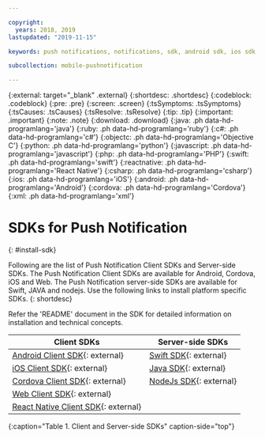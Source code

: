 ```yaml
---

copyright:
  years: 2018, 2019
lastupdated: "2019-11-15"

keywords: push notifications, notifications, sdk, android sdk, ios sdk, cordova sdk, web sdk, react native sdk

subcollection: mobile-pushnotification

---
```


{:external: target="_blank" .external}
{:shortdesc: .shortdesc}
{:codeblock: .codeblock}
{:pre: .pre}
{:screen: .screen}
{:tsSymptoms: .tsSymptoms}
{:tsCauses: .tsCauses}
{:tsResolve: .tsResolve}
{:tip: .tip}
{:important: .important}
{:note: .note}
{:download: .download}
{:java: .ph data-hd-programlang='java'}
{:ruby: .ph data-hd-programlang='ruby'}
{:c#: .ph data-hd-programlang='c#'}
{:objectc: .ph data-hd-programlang='Objective C'}
{:python: .ph data-hd-programlang='python'}
{:javascript: .ph data-hd-programlang='javascript'}
{:php: .ph data-hd-programlang='PHP'}
{:swift: .ph data-hd-programlang='swift'}
{:reactnative: .ph data-hd-programlang='React Native'}
{:csharp: .ph data-hd-programlang='csharp'}
{:ios: .ph data-hd-programlang='iOS'}
{:android: .ph data-hd-programlang='Android'}
{:cordova: .ph data-hd-programlang='Cordova'}
{:xml: .ph data-hd-programlang='xml'}

# SDKs for Push Notification
{: #install-sdk}

Following are the list of Push Notification Client SDKs and Server-side SDKs. The Push Notification Client SDKs are available for Android, Cordova, iOS and Web. The Push Notification server-side SDKs are available for Swift, JAVA and nodejs. Use the following links to install platform specific SDKs.
{: shortdesc}

Refer the 'README' document in the SDK for detailed information on installation and technical concepts.

|Client SDKs                         |Server-side SDKs                     |
|------------------------------------|-------------------------------------|
|[Android Client SDK](https://github.com/ibm-bluemix-mobile-services/bms-clientsdk-android-push){: external} |[Swift SDK](https://github.com/ibm-bluemix-mobile-services/bms-pushnotifications-serversdk-swift){: external} |
|[iOS Client SDK](https://github.com/ibm-bluemix-mobile-services/bms-clientsdk-swift-push){: external} |[Java SDK](https://github.com/ibm-bluemix-mobile-services/bms-pushnotifications-serversdk-java){: external} |
|[Cordova Client SDK](https://github.com/ibm-bluemix-mobile-services/bms-clientsdk-cordova-plugin-push){: external} |[NodeJs SDK](https://github.com/ibm-bluemix-mobile-services/bms-pushnotifications-serversdk-nodejs){: external} |
|[Web Client SDK](https://github.com/ibm-bluemix-mobile-services/bms-clientsdk-javascript-webpush){: external} | |
|[React Native Client SDK](https://github.com/ibm-bluemix-mobile-services/bms-push-react-native){: external} | |
{:caption="Table 1. Client and Server-side SDKs" caption-side="top"}

